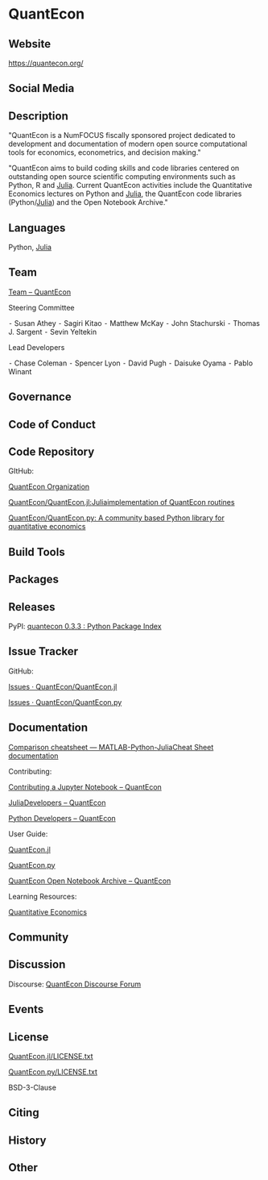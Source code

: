 # QuantEcon

## Website

<https://quantecon.org/>


## Social Media



## Description


"QuantEcon is a NumFOCUS fiscally sponsored project dedicated to development and documentation of modern open source computational tools for economics, econometrics, and decision making."


"QuantEcon aims to build coding skills and code libraries centered on outstanding open source scientific computing environments such as Python, R and [Julia](http://julialang.org/). Current QuantEcon activities include the Quantitative Economics lectures on Python and [Julia](http://julialang.org/), the QuantEcon code libraries (Python/[Julia](http://julialang.org/)) and the Open Notebook Archive."


## Languages

Python, [Julia](http://julialang.org/)


## Team


[Team – QuantEcon](https://quantecon.org/team.html)


Steering Committee

⁃ Susan Athey
⁃ Sagiri Kitao
⁃ Matthew McKay
⁃ John Stachurski
⁃ Thomas J. Sargent
⁃ Sevin Yeltekin


Lead Developers

⁃ Chase Coleman
⁃ Spencer Lyon
⁃ David Pugh
⁃ Daisuke Oyama
⁃ Pablo Winant



## Governance



## Code of Conduct



## Code Repository


GItHub:

[QuantEcon Organization](https://github.com/QuantEcon)

[QuantEcon/QuantEcon.jl:](https://github.com/QuantEcon/QuantEcon.jl)[Julia](http://julialang.org/)[implementation of QuantEcon routines](https://github.com/QuantEcon/QuantEcon.jl)

[QuantEcon/QuantEcon.py: A community based Python library for quantitative economics](https://github.com/QuantEcon/QuantEcon.py)


## Build Tools



## Packages



## Releases


PyPI: [quantecon 0.3.3 : Python Package Index](https://pypi.python.org/pypi/quantecon/)


## Issue Tracker


GitHub:

[Issues · QuantEcon/QuantEcon.jl](https://github.com/QuantEcon/QuantEcon.jl/issues)

[Issues · QuantEcon/QuantEcon.py](https://github.com/QuantEcon/QuantEcon.py/issues)


## Documentation


[Comparison cheatsheet — MATLAB-Python-](https://cheatsheets.quantecon.org/)[Julia](http://julialang.org/)[Cheat Sheet documentation](https://cheatsheets.quantecon.org/)


Contributing:

[Contributing a Jupyter Notebook – QuantEcon](https://quantecon.org/nb_contrib.html)

[Julia](http://julialang.org/)[Developers – QuantEcon](https://quantecon.org/julia_developers.html)

[Python Developers – QuantEcon](https://quantecon.org/python_developers.html)


User Guide:

[QuantEcon.jl](https://quantecon.org/julia_index.html)

[QuantEcon.py](https://quantecon.org/python_index.html)

[QuantEcon Open Notebook Archive – QuantEcon](https://quantecon.org/notebooks.html)


Learning Resources:

[Quantitative Economics](https://lectures.quantecon.org/)


## Community



## Discussion


Discourse: [QuantEcon Discourse Forum](http://discourse.quantecon.org/)


## Events



## License

[QuantEcon.jl/LICENSE.txt](https://github.com/QuantEcon/QuantEcon.jl/blob/master/LICENSE.txt)

[QuantEcon.py/LICENSE.txt](https://github.com/QuantEcon/QuantEcon.py/blob/master/LICENSE.txt)

BSD-3-Clause


## Citing



## History



## Other
